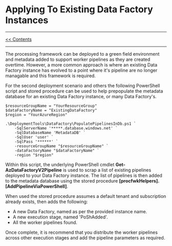 # Applying To Existing Data Factory Instances

___
[<< Contents](/procfwk/contents) 

___

The processing framework can be deployed to a green field environment and metadata added to support worker pipelines as they are created overtime. However, a more common approach is where an existing Data Factory instance has evolved to a point where it's pipeline are no longer managable and this framework is required. 

For the second deployment scenario and others the following PowerShell script and stored procedure can be used to help prepopulate the metadata database for an existing Data Factory instance, or many Data Factory's.

```powerhsell
$resourceGroupName = "YourResourceGroup"
$dataFactoryName = "ExistingDataFactory"
$region = "YourAzureRegion"

.\DeploymentTools\DataFactory\PopulatePipelinesInDb.ps1 `
    -SqlServerName '*****.database.windows.net' `
    -SqlDatabaseName 'MetadataDB' `
    -SqlUser 'user' `
    -SqlPass '******' `
    -resourceGroupName "$resourceGroupName" `
    -dataFactoryName "$dataFactoryName" `
    -region "$region"
```

Within this script, the underlying PowerShell cmdlet __Get-AzDataFactoryV2Pipeline__ is used to scrap a list of existing pipelines deployed to your Data Factory instance. The list of pipelines is then added to the metadata database using the stored procedure __[procfwkHelpers].[AddPipelineViaPowerShell]__. 

When used the stored procedure assumes a default tenant and subscription already exists, then adds the following:

* A new Data Factory, named as per the provided instance name.
* A new execution stage, named 'PoShAdded'.
* All the worker pipelines found.

Once complete, it is recommend that you distribute the worker pipelines across other execution stages and add the pipeline parameters as required.